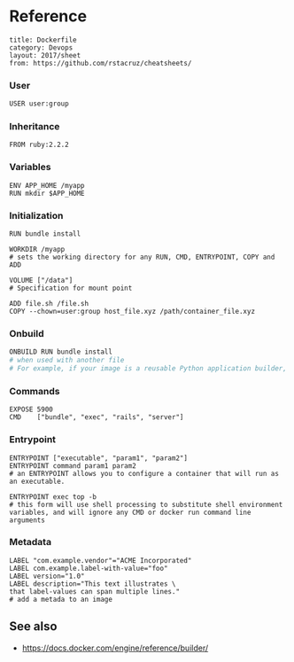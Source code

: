 
# Reference
```
title: Dockerfile
category: Devops
layout: 2017/sheet
from: https://github.com/rstacruz/cheatsheets/
```
### User

```bash
USER user:group
```
### Inheritance

```docker
FROM ruby:2.2.2
```

### Variables

```
ENV APP_HOME /myapp
RUN mkdir $APP_HOME
```

### Initialization

```docker
RUN bundle install
```

```docker
WORKDIR /myapp
# sets the working directory for any RUN, CMD, ENTRYPOINT, COPY and ADD
```

```docker
VOLUME ["/data"]
# Specification for mount point
```


```docker
ADD file.sh /file.sh
COPY --chown=user:group host_file.xyz /path/container_file.xyz
```

### Onbuild

```bash
ONBUILD RUN bundle install
# when used with another file
# For example, if your image is a reusable Python application builder, it will require application source code to be added in a particular directory, and it might require a build script to be called after that
```

### Commands

```docker
EXPOSE 5900
CMD    ["bundle", "exec", "rails", "server"]
```

### Entrypoint

```docker
ENTRYPOINT ["executable", "param1", "param2"]
ENTRYPOINT command param1 param2
# an ENTRYPOINT allows you to configure a container that will run as an executable.
```

```docker
ENTRYPOINT exec top -b
# this form will use shell processing to substitute shell environment variables, and will ignore any CMD or docker run command line arguments
```

### Metadata

```docker
LABEL "com.example.vendor"="ACME Incorporated"
LABEL com.example.label-with-value="foo"
LABEL version="1.0"
LABEL description="This text illustrates \
that label-values can span multiple lines."
# add a metada to an image
```

## See also

- <https://docs.docker.com/engine/reference/builder/>